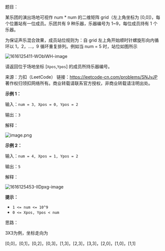 题目：

某乐团的演出场地可视作 num * num 的二维矩阵 grid（左上角坐标为 [0,0])，每个位置站有一位成员。乐团共有 9 种乐器，乐器编号为 1~9，每位成员持有 1 个乐器。

为保证声乐混合效果，成员站位规则为：自 grid 左上角开始顺时针螺旋形向内循环以 1，2，...，9 循环重复排列。例如当 num = 5 时，站位如图所示

![1616125411-WOblWH-image](https://gitee.com/misteryliu/typora/raw/master/image/1616125411-WOblWH-image.png)

请返回位于场地坐标 [`Xpos`,`Ypos`] 的成员所持乐器编号。

来源：力扣（LeetCode）
链接：https://leetcode-cn.com/problems/SNJvJP
著作权归领扣网络所有。商业转载请联系官方授权，非商业转载请注明出处。

**示例 1：**

输入：`num = 3, Xpos = 0, Ypos = 2`

输出：`3`

解释：

![image.png](https://gitee.com/misteryliu/typora/raw/master/image/1616125437-WUOwsu-image-20220126110525844.png)


**示例 2：**

输入：`num = 4, Xpos = 1, Ypos = 2`

输出：`5`

解释：

![1616125453-IIDpxg-image](https://gitee.com/misteryliu/typora/raw/master/image/1616125453-IIDpxg-image.png)

**提示：**

- `1 <= num <= 10^9`
- `0 <= Xpos, Ypos < num`

思路：

3X3为例，坐标走向为

[0,0]，[0,1]，[0,2]，[0,3]，[1,3]，[2,3]，[3,3]，[2,0]，[1,0]，[1,1]

